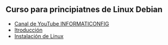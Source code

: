 ## Curso para principiatnes de Linux Debian

- [Canal de YouTube INFORMATICONFIG](https://www.youtube.com/watch?v=t23trHbTOQE&list=PL2Z95CSZ1N4FKsZQKqCmbylDqssYFJX5A)
- [Itroducción](https://www.youtube.com/watch?v=t23trHbTOQE&list=PL2Z95CSZ1N4FKsZQKqCmbylDqssYFJX5A)
- [Instalación de Linux](https://www.youtube.com/watch?v=n6-nw9A3HHU&list=PL2Z95CSZ1N4FKsZQKqCmbylDqssYFJX5A&index=2)
